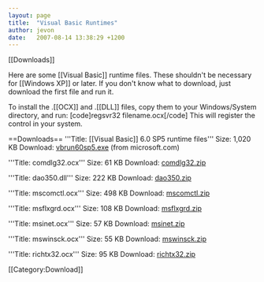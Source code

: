```yaml
---
layout: page
title:  "Visual Basic Runtimes"
author: jevon
date:   2007-08-14 13:38:29 +1200
---
```


[[Downloads]]

Here are some [[Visual Basic]] runtime files. These shouldn't be necessary for [[Windows XP]] or later. If you don't know what to download, just download the first file and run it. 

To install the .[[OCX]] and .[[DLL]] files, copy them to your Windows/System directory, and run: [code]regsvr32 filename.ocx[/code]
This will register the control in your system.

==Downloads==
'''Title: [[Visual Basic]] 6.0 SP5 runtime files'''
Size: 1,020 KB
Download: <a href="http://www.microsoft.com/downloads/details.aspx?FamilyID=bf9a24f9-b5c5-48f4-8edd-cdf2d29a79d5">vbrun60sp5.exe</a> (from microsoft.com)

'''Title: comdlg32.ocx'''
Size: 61 KB
Download: <a href="/files/runtimes/comdlg32.zip">comdlg32.zip</a>

'''Title: dao350.dll'''
Size: 222 KB
Download: <a href="/files/runtimes/dao350.zip">dao350.zip</a>

'''Title: mscomctl.ocx'''
Size: 498 KB
Download: <a href="/files/runtimes/mscomctl.zip">mscomctl.zip</a>

'''Title: msflxgrd.ocx'''
Size: 108 KB
Download: <a href="/files/runtimes/msflxgrd.zip">msflxgrd.zip</a>

'''Title: msinet.ocx'''
Size: 57 KB
Download: <a href="/files/runtimes/msinet.zip">msinet.zip</a>

'''Title: mswinsck.ocx'''
Size: 55 KB
Download: <a href="/files/runtimes/mswinsck.zip">mswinsck.zip</a>

'''Title: richtx32.ocx'''
Size: 95 KB
Download: <a href="/files/runtimes/richtx32.zip">richtx32.zip</a>


[[Category:Download]]